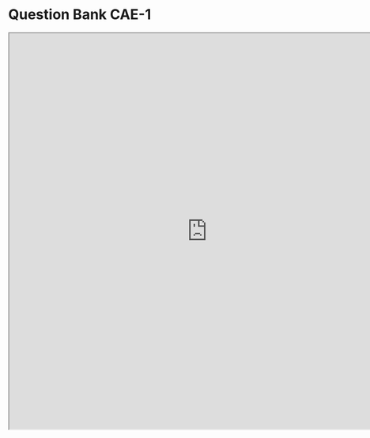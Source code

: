 # Question Bank CAE-1

<iframe src="https://drive.google.com/file/d/1gboS75PtjW4kS-spUIxgZkbbA6UMjT5j/preview" width="800px" height="800px"></iframe>